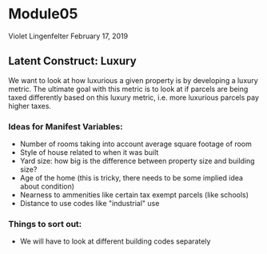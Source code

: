 Module05
================
Violet Lingenfelter
February 17, 2019

Latent Construct: Luxury
------------------------

We want to look at how luxurious a given property is by developing a luxury metric. The ultimate goal with this metric is to look at if parcels are being taxed differently based on this luxury metric, i.e. more luxurious parcels pay higher taxes.

### Ideas for Manifest Variables:

-   Number of rooms taking into account average square footage of room
-   Style of house related to when it was built
-   Yard size: how big is the difference between property size and building size?
-   Age of the home (this is tricky, there needs to be some implied idea about condition)
-   Nearness to ammenities like certain tax exempt parcels (like schools)
-   Distance to use codes like "industrial" use

### Things to sort out:

-   We will have to look at different building codes separately
